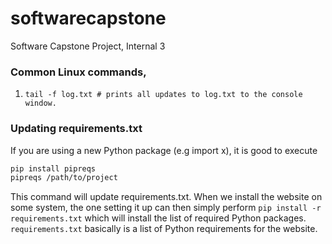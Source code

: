 # softwarecapstone
Software Capstone Project, Internal 3


### Common Linux commands,
1. `tail -f log.txt # prints all updates to log.txt to the console window.`


### Updating requirements.txt
If you are using a new Python package (e.g import x), it is good to execute
```bash
pip install pipreqs
pipreqs /path/to/project
```
This command will update requirements.txt. When we install the website on some system, the one setting it up can then simply perform `pip install -r requirements.txt` which will install the list of required Python packages. `requirements.txt` basically is a list of Python requirements for the website.
